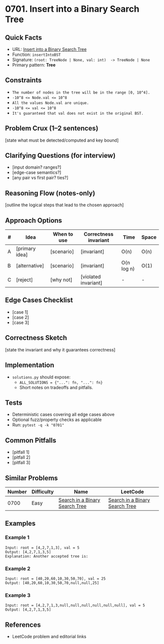 # 0701. Insert into a Binary Search Tree

## Quick Facts

- URL: [Insert into a Binary Search Tree](https://leetcode.com/problems/insert-into-a-binary-search-tree/)
- Function: `insertIntoBST`
- Signature: `(root: TreeNode | None, val: int)  -> TreeNode | None`
- Primary pattern: **Tree**

## Constraints

- `The number of nodes in the tree will be in the range [0, 10^4].`
- `-10^8 <= Node.val <= 10^8`
- `All the values Node.val are unique.`
- `-10^8 <= val <= 10^8`
- `It's guaranteed that val does not exist in the original BST.`

## Problem Crux (1–2 sentences)

[state what must be detected/computed and key bound]

## Clarifying Questions (for interview)

- [input domain? ranges?]
- [edge-case semantics?]
- [any pair vs first pair? ties?]

## Reasoning Flow (notes-only)

[outline the logical steps that lead to the chosen approach]

## Approach Options

| # | Idea | When to use | Correctness invariant | Time | Space |
|---|------|-------------|-----------------------|------|-------|
| A | [primary idea] | [scenario] | [invariant] | O(n) | O(n) |
| B | [alternative] | [scenario] | [invariant] | O(n log n) | O(1) |
| C | [reject] | [why not] | [violated invariant] | - | - |

## Edge Cases Checklist

- [case 1]
- [case 2]
- [case 3]

## Correctness Sketch

[state the invariant and why it guarantees correctness]

## Implementation

- `solutions.py` should expose:
  - `ALL_SOLUTIONS = {"...": fn, "...": fn}`
  - Short notes on tradeoffs and pitfalls.

## Tests

- Deterministic cases covering all edge cases above
- Optional fuzz/property checks as applicable
- Run: `pytest -q -k "0701"`

## Common Pitfalls

- [pitfall 1]
- [pitfall 2]
- [pitfall 3]

## Similar Problems

| Number | Difficulty | Name | LeetCode |
|---|---|---|---|
| 0700 | Easy | [Search in a Binary Search Tree](../0700-search-in-a-binary-search-tree/readme.md) | [Search in a Binary Search Tree](https://leetcode.com/problems/search-in-a-binary-search-tree/) |

## Examples

### Example 1

```text
Input: root = [4,2,7,1,3], val = 5
Output: [4,2,7,1,3,5]
Explanation: Another accepted tree is:
```

### Example 2

```text
Input: root = [40,20,60,10,30,50,70], val = 25
Output: [40,20,60,10,30,50,70,null,null,25]
```

### Example 3

```text
Input: root = [4,2,7,1,3,null,null,null,null,null,null], val = 5
Output: [4,2,7,1,3,5]
```

## References

- LeetCode problem and editorial links
